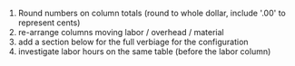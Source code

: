 1. Round numbers on column totals (round to whole dollar, include '.00' to represent cents)
2. re-arrange columns moving labor / overhead / material
3. add a section below for the full verbiage for the configuration
4. investigate labor hours on the same table (before the labor column)
